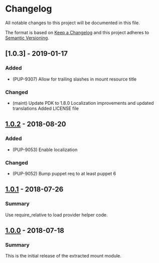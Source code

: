 # Changelog

All notable changes to this project will be documented in this file.

The format is based on [Keep a Changelog](http://keepachangelog.com/en/1.0.0/) and this project adheres to [Semantic Versioning](http://semver.org).

## [1.0.3] - 2019-01-17
### Added
- (PUP-9307) Allow for trailing slashes in mount resource title
### Changed
- (maint) Update PDK to 1.8.0
Localization improvements and updated translations
Added LICENSE file

## [1.0.2] - 2018-08-20
### Added
- (PUP-9053) Enable localization
### Changed
- (PUP-9052) Bump puppet req to at least puppet 6

## [1.0.1] - 2018-07-26
### Summary
Use require_relative to load provider helper code.

## [1.0.0] - 2018-07-18
### Summary
This is the initial release of the extracted mount module.

[1.0.2]: https://github.com/puppetlabs/puppetlabs-mount_core/compare/1.0.1...1.0.2
[1.0.1]: https://github.com/puppetlabs/puppetlabs-mount_core/compare/1.0.0...1.0.1
[1.0.0]: https://github.com/puppetlabs/puppetlabs-mount_core/releases/tag/1.0.0
